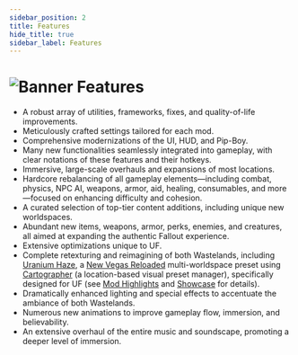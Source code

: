 ```yaml
---
sidebar_position: 2
title: Features
hide_title: true
sidebar_label: Features
---
```


# ![Banner Features](https://github.com/user-attachments/assets/7372d422-b00e-4d2f-8fe0-0f7b40179203)

- A robust array of utilities, frameworks, fixes, and quality-of-life improvements.
- Meticulously crafted settings tailored for each mod.
- Comprehensive modernizations of the UI, HUD, and Pip-Boy.
- Many new functionalities seamlessly integrated into gameplay, with clear notations of these features and their hotkeys.
- Immersive, large-scale overhauls and expansions of most locations.
- Hardcore rebalancing of all gameplay elements—including combat, physics, NPC AI, weapons, armor, aid, healing, consumables, and more—focused on enhancing difficulty and cohesion.
- A curated selection of top-tier content additions, including unique new worldspaces.
- Abundant new items, weapons, armor, perks, enemies, and creatures, all aimed at expanding the authentic Fallout experience.
- Extensive optimizations unique to UF.
- Complete retexturing and reimagining of both Wastelands, including [Uranium Haze](https://www.nexusmods.com/newvegas/mods/88817), a [New Vegas Reloaded](https://dlpnd.github.io/nvr-wiki/) multi-worldspace preset using [Cartographer](https://www.nexusmods.com/newvegas/mods/88451) (a location-based visual preset manager), specifically designed for UF (see [Mod Highlights](https://uraniumfever.net/docs/modhighlights) and [Showcase](https://uraniumfever.net/docs/userinterface/) for details).
- Dramatically enhanced lighting and special effects to accentuate the ambiance of both Wastelands.
- Numerous new animations to improve gameplay flow, immersion, and believability.
- An extensive overhaul of the entire music and soundscape, promoting a deeper level of immersion.
